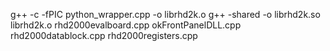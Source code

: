 g++ -c -fPIC python_wrapper.cpp -o librhd2k.o
g++ -shared -o librhd2k.so librhd2k.o rhd2000evalboard.cpp okFrontPanelDLL.cpp rhd2000datablock.cpp rhd2000registers.cpp
